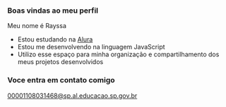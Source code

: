 ### Boas vindas ao meu perfil

Meu nome é Rayssa

- Estou estudando na  [Alura](https://www.alura.com.br)
- Estou me desenvolvendo na linguagem JavaScript
- Utilizo esse espaço para minha organização e compartilhamento dos meus projetos desenvolvidos

### Voce entra em contato comigo 

00001108031468@sp.al.educacao.sp.gov.br

###
